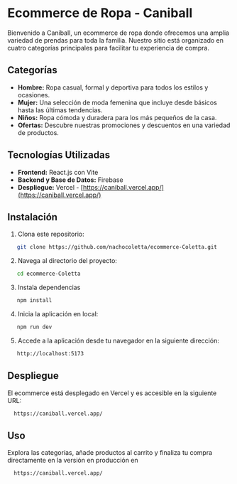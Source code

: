 # Ecommerce de Ropa - Caniball

Bienvenido a Caniball, un ecommerce de ropa donde ofrecemos una amplia variedad de prendas para toda la familia. Nuestro sitio está organizado en cuatro categorías principales para facilitar tu experiencia de compra.

## Categorías

- **Hombre:** Ropa casual, formal y deportiva para todos los estilos y ocasiones.
- **Mujer:** Una selección de moda femenina que incluye desde básicos hasta las últimas tendencias.
- **Niños:** Ropa cómoda y duradera para los más pequeños de la casa.
- **Ofertas:** Descubre nuestras promociones y descuentos en una variedad de productos.

## Tecnologías Utilizadas

- **Frontend:** React.js con Vite
- **Backend y Base de Datos:** Firebase
- **Despliegue:** Vercel - [https://caniball.vercel.app/](https://caniball.vercel.app/)

## Instalación

1. Clona este repositorio:

```bash
   git clone https://github.com/nachocoletta/ecommerce-Coletta.git
```

2. Navega al directorio del proyecto:

```bash
   cd ecommerce-Coletta
```

3. Instala dependencias

```bash
   npm install
```

4. Inicia la aplicación en local:

```bash
   npm run dev
```

5. Accede a la aplicación desde tu navegador en la siguiente dirección:

```bash
   http://localhost:5173
```

## Despliegue

El ecommerce está desplegado en Vercel y es accesible en la siguiente URL:

```bash
  https://caniball.vercel.app/
```

## Uso

Explora las categorías, añade productos al carrito y finaliza tu compra directamente en la versión en producción en

```bash
  https://caniball.vercel.app/
```
